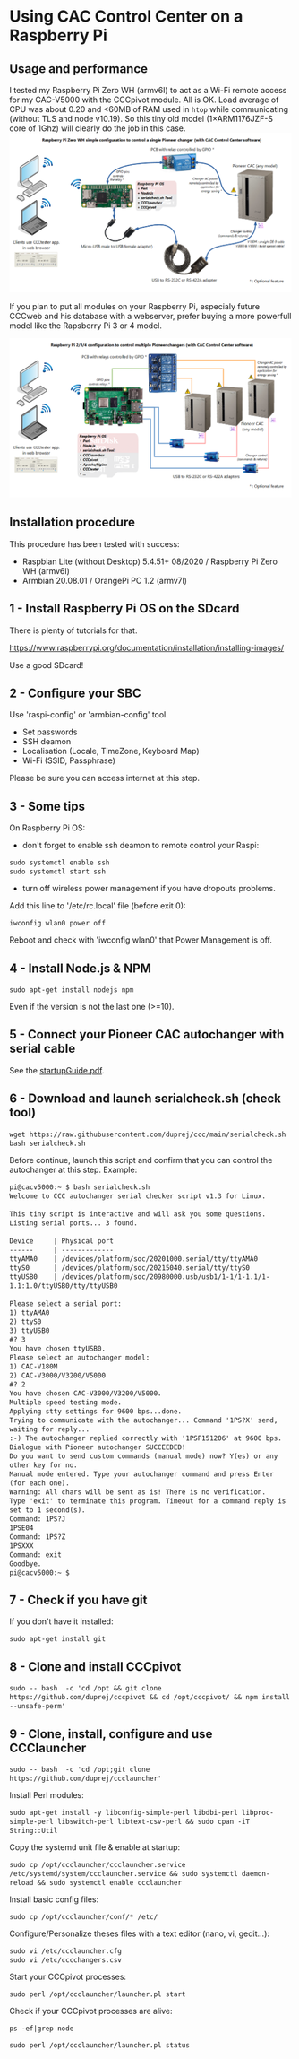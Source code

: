 #  Using CAC Control Center on a Raspberry Pi
## Usage and performance
I tested my Raspberry Pi Zero WH (armv6l) to act as a Wi-Fi remote access for my CAC-V5000 with the CCCpivot module. All is OK. Load average of CPU was about 0.20 and <60MB of RAM used in `htop` while communicating (without TLS and node v10.19). So this tiny old model (1×ARM1176JZF-S core of 1Ghz) will clearly do the job in this case.
![Raspi Zero](images/raspiZero.png)

If you plan to put all modules on your Raspberry Pi, especialy future CCCweb and his database with a webserver, prefer buying a more powerfull model like the Rapsberry Pi 3 or 4 model.

![Raspi Four](images/raspiFour.png)

## Installation procedure

This procedure has been tested with success:

- Raspbian Lite (without Desktop) 5.4.51+ 08/2020 / Raspberry Pi Zero WH (armv6l)
- Armbian 20.08.01 / OrangePi PC 1.2 (armv7l)

## 1 - Install Raspberry Pi OS on the SDcard
There is plenty of tutorials for that. 

https://www.raspberrypi.org/documentation/installation/installing-images/

Use a good SDcard!

## 2 - Configure your SBC 
Use 'raspi-config' or 'armbian-config' tool.
- Set passwords
- SSH deamon
- Localisation (Locale, TimeZone, Keyboard Map)
- Wi-Fi (SSID, Passphrase)

Please be sure you can access internet at this step.

## 3 - Some tips
On Raspberry Pi OS: 

- don't forget to enable ssh deamon to remote control your Raspi:

```console
sudo systemctl enable ssh
sudo systemctl start ssh
```

- turn off wireless power management if you have dropouts problems.

Add this line to '/etc/rc.local' file (before exit 0):
```console
iwconfig wlan0 power off
```

Reboot and check with 'iwconfig wlan0' that Power Management is off.

## 4 - Install Node.js & NPM
```console
sudo apt-get install nodejs npm
```
Even if the version is not the last one (>=10).

## 5 - Connect your Pioneer CAC autochanger with serial cable
See the [startupGuide.pdf](./startupGuide.pdf).

## 6 - Download and launch serialcheck.sh (check tool)
```console
wget https://raw.githubusercontent.com/duprej/ccc/main/serialcheck.sh
bash serialcheck.sh
```
Before continue, launch this script and confirm that you can control the autochanger at this step. Example:
```console
pi@cacv5000:~ $ bash serialcheck.sh
Welcome to CCC autochanger serial checker script v1.3 for Linux.

This tiny script is interactive and will ask you some questions.
Listing serial ports... 3 found.

Device     | Physical port
------     | -------------
ttyAMA0    | /devices/platform/soc/20201000.serial/tty/ttyAMA0
ttyS0      | /devices/platform/soc/20215040.serial/tty/ttyS0
ttyUSB0    | /devices/platform/soc/20980000.usb/usb1/1-1/1-1.1/1-1.1:1.0/ttyUSB0/tty/ttyUSB0

Please select a serial port:
1) ttyAMA0
2) ttyS0
3) ttyUSB0
#? 3
You have chosen ttyUSB0.
Please select an autochanger model:
1) CAC-V180M
2) CAC-V3000/V3200/V5000
#? 2
You have chosen CAC-V3000/V3200/V5000.
Multiple speed testing mode.
Applying stty settings for 9600 bps...done.
Trying to communicate with the autochanger... Command '1PS?X' send, waiting for reply...
:-) The autochanger replied correctly with '1PSP151206' at 9600 bps.
Dialogue with Pioneer autochanger SUCCEEDED!
Do you want to send custom commands (manual mode) now? Y(es) or any other key for no.
Manual mode entered. Type your autochanger command and press Enter (for each one).
Warning: All chars will be sent as is! There is no verification.
Type 'exit' to terminate this program. Timeout for a command reply is set to 1 second(s).
Command: 1PS?J
1PSE04
Command: 1PS?Z
1PSXXX
Command: exit
Goodbye.
pi@cacv5000:~ $
```
## 7 - Check if you have git
If you don't have it installed:
```console
sudo apt-get install git
```
## 8 - Clone and install CCCpivot
```console
sudo -- bash  -c 'cd /opt && git clone https://github.com/duprej/cccpivot && cd /opt/cccpivot/ && npm install --unsafe-perm'
```
## 9 - Clone, install, configure and use CCClauncher

```console
sudo -- bash  -c 'cd /opt;git clone https://github.com/duprej/ccclauncher'
```

Install Perl modules:

```console
sudo apt-get install -y libconfig-simple-perl libdbi-perl libproc-simple-perl libswitch-perl libtext-csv-perl && sudo cpan -iT String::Util
```

Copy the systemd unit file & enable at startup:

```console
sudo cp /opt/ccclauncher/ccclauncher.service /etc/systemd/system/ccclauncher.service && sudo systemctl daemon-reload && sudo systemctl enable ccclauncher
```

Install basic config files:

```console
sudo cp /opt/ccclauncher/conf/* /etc/
```

Configure/Personalize theses files with a text editor (nano, vi, gedit...):

```console
sudo vi /etc/ccclauncher.cfg
sudo vi /etc/cccchangers.csv
```

Start your CCCpivot processes:

```console
sudo perl /opt/ccclauncher/launcher.pl start
```

Check if your CCCpivot processes are alive:

```console
ps -ef|grep node
```
```console
sudo perl /opt/ccclauncher/launcher.pl status
```